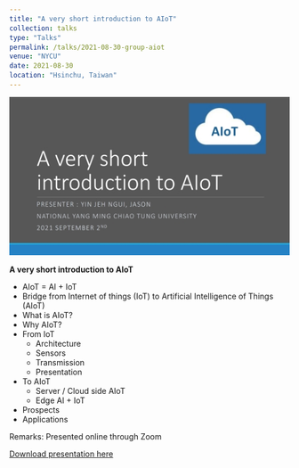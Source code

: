 ```yaml
---
title: "A very short introduction to AIoT"
collection: talks
type: "Talks"
permalink: /talks/2021-08-30-group-aiot
venue: "NYCU"
date: 2021-08-30
location: "Hsinchu, Taiwan"
---
```


<img src="/files/talks_seminar/20210830-talk-aiot.jpg">

**A very short introduction to AIoT**
- AIoT = AI + IoT
- Bridge from Internet of things (IoT) to Artificial Intelligence of Things (AIoT)
- What is AIoT?
- Why AIoT?
- From IoT 
  - Architecture
  - Sensors
  - Transmission 
  - Presentation
- To AIoT
  - Server / Cloud side AIoT
  - Edge AI + IoT
- Prospects
- Applications

Remarks: Presented online through Zoom

<a href='https://flyercarol.github.io/files/20210830-talk-aiot.pdf'>Download presentation here</a>
